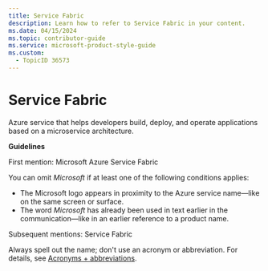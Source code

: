 ```yaml
---
title: Service Fabric
description: Learn how to refer to Service Fabric in your content.
ms.date: 04/15/2024
ms.topic: contributor-guide
ms.service: microsoft-product-style-guide
ms.custom:
  - TopicID 36573
---
```



# Service Fabric

Azure service that helps developers build, deploy, and operate applications based on a microservice architecture.

**Guidelines**

First mention: Microsoft Azure Service Fabric

You can omit *Microsoft* if at least one of the following conditions applies:

- The Microsoft logo appears in proximity to the Azure service name—like on the same screen or surface.
- The word *Microsoft* has already been used in text earlier in the communication—like in an earlier reference to a product name.

Subsequent mentions: Service Fabric

Always spell out the name; don't use an acronym or abbreviation. For details, see [Acronyms + abbreviations](~\acronyms-and-abbreviations.md).

